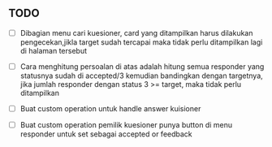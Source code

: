 ## TODO
- [ ] Dibagian menu cari kuesioner, card yang ditampilkan harus dilakukan pengecekan,jikla target sudah tercapai maka tidak perlu ditampilkan lagi di halaman tersebut
- [ ] Cara menghitung persoalan di atas adalah
    hitung semua responder yang statusnya sudah di accepted/3 kemudian bandingkan dengan targetnya, jika jumlah responder dengan status 3 >= target, maka tidak perlu ditampilkan

- [ ] Buat custom operation untuk handle answer kuisioner 
- [ ] Buat custom operation pemilik kuesioner punya button di menu responder untuk set sebagai accepted or feedback